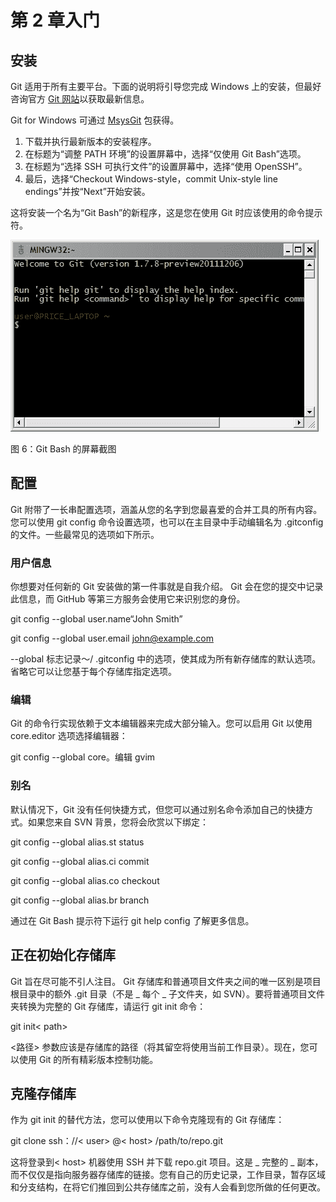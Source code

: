 # 第 2 章入门

## 安装

Git 适用于所有主要平台。下面的说明将引导您完成 Windows 上的安装，但最好咨询官方 [Git 网站](http://git-scm.com/)以获取最新信息。

Git for Windows 可通过 [MsysGit](http://code.google.com/p/msysgit/downloads/list) 包获得。

1.  下载并执行最新版本的安装程序。
2.  在标题为“调整 PATH 环境”的设置屏幕中，选择“仅使用 Git Bash”选项。
3.  在标题为“选择 SSH 可执行文件”的设置屏幕中，选择“使用 OpenSSH”。
4.  最后，选择“Checkout Windows-style，commit Unix-style line endings”并按“Next”开始安装。

这将安装一个名为“Git Bash”的新程序，这是您在使用 Git 时应该使用的命令提示符。

![](img/image006.png)

图 6：Git Bash 的屏幕截图

## 配置

Git 附带了一长串配置选项，涵盖从您的名字到您最喜爱的合并工具的所有内容。您可以使用 git config 命令设置选项，也可以在主目录中手动编辑名为 .gitconfig 的文件。一些最常见的选项如下所示。

### 用户信息

你想要对任何新的 Git 安装做的第一件事就是自我介绍。 Git 会在您的提交中记录此信息，而 GitHub 等第三方服务会使用它来识别您的身份。

git config --global user.name“John Smith”

git config --global user.email john@example.com

--global 标志记录〜/ .gitconfig 中的选项，使其成为所有新存储库的默认选项。省略它可以让您基于每个存储库指定选项。

### 编辑

Git 的命令行实现依赖于文本编辑器来完成大部分输入。您可以启用 Git 以使用 core.editor 选项选择编辑器：

git config --global core。编辑 gvim

### 别名

默认情况下，Git 没有任何快捷方式，但您可以通过别名命令添加自己的快捷方式。如果您来自 SVN 背景，您将会欣赏以下绑定：

git config --global alias.st status

git config --global alias.ci commit

git config --global alias.co checkout

git config --global alias.br branch

通过在 Git Bash 提示符下运行 git help config 了解更多信息。

## 正在初始化存储库

Git 旨在尽可能不引人注目。 Git 存储库和普通项目文件夹之间的唯一区别是项目根目录中的额外 .git 目录（不是 _ 每个 _ 子文件夹，如 SVN）。要将普通项目文件夹转换为完整的 Git 存储库，请运行 git init 命令：

git init&lt; path&gt;

&lt;路径&gt; 参数应该是存储库的路径（将其留空将使用当前工作目录）。现在，您可以使用 Git 的所有精彩版本控制功能。

## 克隆存储库

作为 git init 的替代方法，您可以使用以下命令克隆现有的 Git 存储库：

git clone ssh：//&lt; user&gt; @&lt; host&gt; /path/to/repo.git

这将登录到&lt; host&gt; 机器使用 SSH 并下载 repo.git 项目。这是 _ 完整的 _ 副本，而不仅仅是指向服务器存储库的链接。您有自己的历史记录，工作目录，暂存区域和分支结构，在将它们推回到公共存储库之前，没有人会看到您所做的任何更改。